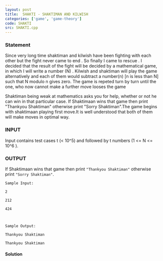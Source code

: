 ```yaml
---
layout: post
title:  SHAKTI - SHAKTIMAN AND KILWISH
categories: ['game', 'game-theory']
code: SHAKTI
src: SHAKTI.cpp
---
```


### **Statement**

Since very long time shaktiman and kilwish have been fighting with each other
but the fight never came to end . So finally I came to rescue . I decided that
the result of the fight will be decided by a mathematical game, in which I
will write a number (N) . Kilwish and shaktiman will play the game
alternatively and each of them would subtract a number(n) [n is less than N]
such that N modulo n gives zero. The game is repeted turn by turn until the
one, who now cannot make a further move looses the game

Shaktiman being weak at mathematics asks you for help, whether or not he can
win in that particular case. If Shaktimaan wins that game then print "Thankyou
Shaktiman" otherwise print "Sorry Shaktiman".The game begins with shaktimaan
playing first move.It is well understood that both of them will make moves in
optimal way.

### INPUT

Input contains test cases t (< 10^5) and followed by t numbers (1 <= N <= 10^6
).

### OUTPUT

If Shaktimaan wins that game then print `"Thankyou Shaktiman"` otherwise print
`"Sorry Shaktiman"`.

    
    
    Sample Input:
    2
    212
    424
    
    Sample Output:
    Thankyou Shaktiman
    Thankyou Shaktiman



#### **Solution**



